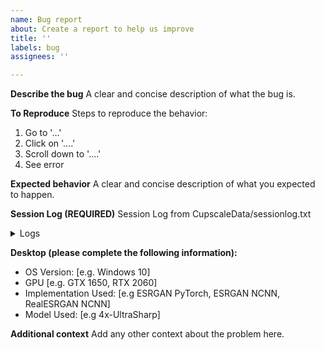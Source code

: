 ```yaml
---
name: Bug report
about: Create a report to help us improve
title: ''
labels: bug
assignees: ''

---
```


**Describe the bug**
A clear and concise description of what the bug is.

**To Reproduce**
Steps to reproduce the behavior:
1. Go to '...'
2. Click on '....'
3. Scroll down to '....'
4. See error

**Expected behavior**
A clear and concise description of what you expected to happen.

**Session Log (REQUIRED)**
Session Log from CupscaleData/sessionlog.txt
<details>
<summary>Logs</summary>
<p>
<!--Paste Session Log from CupscaleData/sessionlog.txt -->
</p>
</details>

**Desktop (please complete the following information):**
 - OS Version: [e.g. Windows 10]
 - GPU [e.g. GTX 1650, RTX 2060]
 - Implementation Used: [e.g ESRGAN PyTorch, ESRGAN NCNN, RealESRGAN NCNN]
 - Model Used: [e.g 4x-UltraSharp]

**Additional context**
Add any other context about the problem here.
